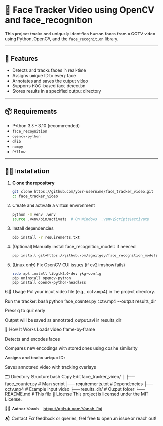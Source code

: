 
# 🎥 Face Tracker Video using OpenCV and face_recognition

This project tracks and uniquely identifies human faces from a CCTV video using Python, OpenCV, and the `face_recognition` library.

---

## 🚀 Features

- Detects and tracks faces in real-time  
- Assigns unique ID to every face  
- Annotates and saves the output video  
- Supports HOG-based face detection  
- Stores results in a specified output directory  

---

## 📦 Requirements

- Python 3.8 – 3.10 (recommended)  
- `face_recognition`  
- `opencv-python`  
- `dlib`  
- `numpy`  
- `Pillow`  

---

## 🧑‍💻 Installation

1. **Clone the repository**

   ```bash
   git clone https://github.com/your-username/face_tracker_video.git
   cd face_tracker_video
2. Create and activate a virtual environment
   
   ```bash
   python -m venv .venv
   source .venv/bin/activate  # On Windows: .venv\Scripts\activate
3. Install dependencies
   ```bash
   pip install -r requirements.txt
4. (Optional) Manually install face_recognition_models if needed
   ```bash
   pip install git+https://github.com/ageitgey/face_recognition_models
5. (Linux only) Fix OpenCV GUI issues (if cv2.imshow fails)
   ```bash
   sudo apt install libgtk2.0-dev pkg-config
   pip uninstall opencv-python
   pip install opencv-python-headless
6.📂 Usage
   Put your input video file (e.g., cctv.mp4) in the project directory.

   Run the tracker:
   bash
   python face_counter.py cctv.mp4 --output results_dir

Press q to quit early

Output will be saved as annotated_output.avi in results_dir

🧠 How It Works
Loads video frame-by-frame

Detects and encodes faces

Compares new encodings with stored ones using cosine similarity

Assigns and tracks unique IDs

Saves annotated video with tracking overlays

🗂 Directory Structure
bash
Copy
Edit
face_tracker_video/
│
├── face_counter.py        # Main script
├── requirements.txt       # Dependencies
├── cctv.mp4               # Example input video
├── results_dir/           # Output folder
└── README.md              # This file
📄 License
This project is licensed under the MIT License.

👨‍💻 Author
Vansh – https://github.com/Vansh-Raj

📬 Contact
For feedback or queries, feel free to open an issue or reach out!
